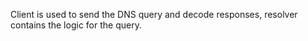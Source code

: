 Client is used to send the DNS query and decode responses, resolver contains the logic for the query.
